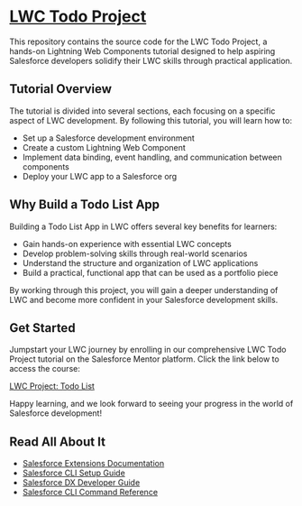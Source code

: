 [LWC Todo Project](https://courses.salesforcementor.com/p/lwc-project-todo-list)
================

This repository contains the source code for the LWC Todo Project, a hands-on Lightning Web Components tutorial designed to help aspiring Salesforce developers solidify their LWC skills through practical application. 

Tutorial Overview
-----------------

The tutorial is divided into several sections, each focusing on a specific aspect of LWC development. By following this tutorial, you will learn how to:

-   Set up a Salesforce development environment
-   Create a custom Lightning Web Component
-   Implement data binding, event handling, and communication between components
-   Deploy your LWC app to a Salesforce org

Why Build a Todo List App
-------------------------

Building a Todo List App in LWC offers several key benefits for learners:

-   Gain hands-on experience with essential LWC concepts
-   Develop problem-solving skills through real-world scenarios
-   Understand the structure and organization of LWC applications
-   Build a practical, functional app that can be used as a portfolio piece

By working through this project, you will gain a deeper understanding of LWC and become more confident in your Salesforce development skills.

Get Started
-----------

Jumpstart your LWC journey by enrolling in our comprehensive LWC Todo Project tutorial on the Salesforce Mentor platform. Click the link below to access the course:

[LWC Project: Todo List](https://courses.salesforcementor.com/p/lwc-project-todo-list)

Happy learning, and we look forward to seeing your progress in the world of Salesforce development!

## Read All About It

- [Salesforce Extensions Documentation](https://developer.salesforce.com/tools/vscode/)
- [Salesforce CLI Setup Guide](https://developer.salesforce.com/docs/atlas.en-us.sfdx_setup.meta/sfdx_setup/sfdx_setup_intro.htm)
- [Salesforce DX Developer Guide](https://developer.salesforce.com/docs/atlas.en-us.sfdx_dev.meta/sfdx_dev/sfdx_dev_intro.htm)
- [Salesforce CLI Command Reference](https://developer.salesforce.com/docs/atlas.en-us.sfdx_cli_reference.meta/sfdx_cli_reference/cli_reference.htm)
